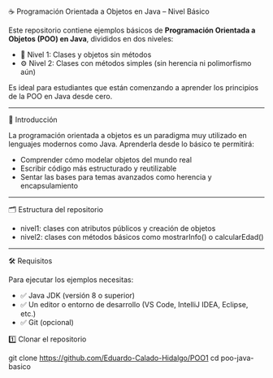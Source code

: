 ☕ Programación Orientada a Objetos en Java – Nivel Básico

Este repositorio contiene ejemplos básicos de **Programación Orientada a Objetos (POO) en Java**, divididos en dos niveles:

- 🧱 Nivel 1: Clases y objetos sin métodos
- ⚙️ Nivel 2: Clases con métodos simples (sin herencia ni polimorfismo aún)

Es ideal para estudiantes que están comenzando a aprender los principios de la POO en Java desde cero.

---

📘 Introducción

La programación orientada a objetos es un paradigma muy utilizado en lenguajes modernos como Java. Aprenderla desde lo básico te permitirá:

- Comprender cómo modelar objetos del mundo real
- Escribir código más estructurado y reutilizable
- Sentar las bases para temas avanzados como herencia y encapsulamiento

---

🗂️ Estructura del repositorio

- nivel1: clases con atributos públicos y creación de objetos
- nivel2: clases con métodos básicos como mostrarInfo() o calcularEdad()

---

🛠️ Requisitos

Para ejecutar los ejemplos necesitas:

- ✅ Java JDK (versión 8 o superior)
- ✅ Un editor o entorno de desarrollo (VS Code, IntelliJ IDEA, Eclipse, etc.)
- ✅ Git (opcional)

1️⃣ Clonar el repositorio

git clone https://github.com/Eduardo-Calado-Hidalgo/POO1
cd poo-java-basico
